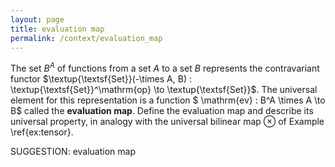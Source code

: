 ```yaml
---
layout: page
title: evaluation map
permalink: /context/evaluation_map
---
```

 The set $B^A$ of functions from a set $A$ to a set $B$ represents the contravariant functor $\textup{\textsf{Set}}(-\times A, B) : \textup{\textsf{Set}}^\mathrm{op} \to \textup{\textsf{Set}}$. The universal element for this representation is a function  $ \mathrm{ev} : B^A \times A \to B$ called the **evaluation map**. Define the evaluation map and describe its universal property, in analogy with the universal bilinear map $\otimes$ of Example \ref{ex:tensor}.


SUGGESTION: evaluation map